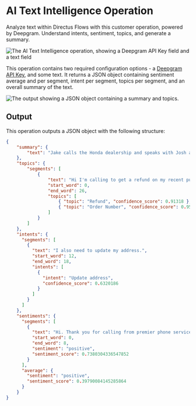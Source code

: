 # AI Text Intelligence Operation

Analyze text within Directus Flows with this customer operation, powered by Deepgram. Understand intents, sentiment, topics, and generate a summary.

![The AI Text Intelligence operation, showing a Deepgram API Key field and a text field](https://raw.githubusercontent.com/directus-labs/extension-ai-text-intelligence-operation/main/docs/options.png)

This operation contains two required configuration options - a [Deepgram API Key](https://console.deepgram.com), and some text. It returns a JSON object containing sentiment average and per segment, intent per segment, topics per segment, and an overall summary of the text.

![The output showing a JSON object containing a summary and topics.](https://raw.githubusercontent.com/directus-labs/extension-ai-text-intelligence-operation/main/docs/output.png)

## Output

This operation outputs a JSON object with the following structure:

```json
{
    "summary": {
        "text": "Jake calls the Honda dealership and speaks with Josh about the new Honda Civic 2023. Jake schedules a test drive for the hybrid model on Friday and provides his contact information. Josh confirms the appointment and tells Jake to call if he has any further questions."
    },
    "topics": {
        "segments": [
            {
                "text": "Hi I'm calling to get a refund on my recent purchase. Sure I'd be happy to help you with that. What was the number for you order?",
                "start_word": 0,
                "end_word": 26,
                "topics": [
                    { "topic": "Refund", "confidence_score": 0.91318 },
                    { "topic": "Order Number", "confidence_score": 0.95342 }
                ]
            }
        ]
    },
    "intents": {
      "segments": [
        {
          "text": "I also need to update my address.",
          "start_word": 12,
          "end_word": 18,
          "intents": [
            {
              "intent": "Update address",
              "confidence_score": 0.6320186
            }
          ]
        }
      ]
    },
    "sentiments": {
      "segments": [
        {
          "text": "Hi. Thank you for calling from premier phone services.",
          "start_word": 0,
          "end_word": 8,
          "sentiment": "positive",
          "sentiment_score": 0.7380304336547852
        }
      ],
      "average": {
        "sentiment": "positive",
        "sentiment_score": 0.39790084145285864
      }
    }
}
```
